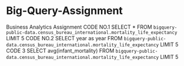 # Big-Query-Assignment
Business Analytics Assignment
CODE NO.1
SELECT * FROM `bigquery-public-data.census_bureau_international.mortality_life_expectancy` LIMIT 5
CODE NO.2
SELECT year as year FROM `bigquery-public-data.census_bureau_international.mortality_life_expectancy` LIMIT 5
CODE 3
SELECT avg(infant_mortality) FROM `bigquery-public-data.census_bureau_international.mortality_life_expectancy` LIMIT 5
